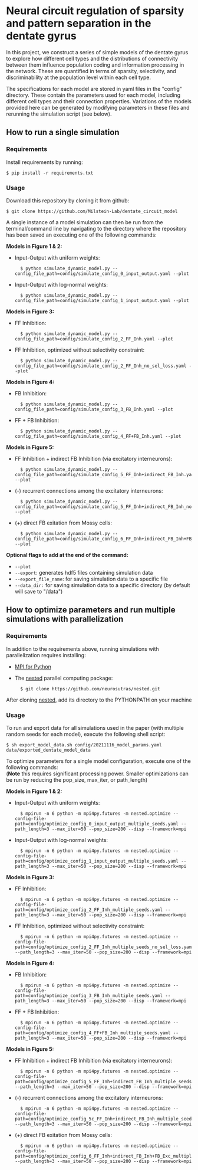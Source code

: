 Neural circuit regulation of sparsity and pattern separation in the dentate gyrus
========

In this project, we construct a series of simple models of the dentate gyrus to explore how different cell types and the
distributions of connectivity between them influence population coding and information processing in the network. These
are quantified in terms of sparsity, selectivity, and discriminability at the population level within each cell type. 

The specifications for each model are stored in yaml files in the "config" directory. These contain the parameters used for 
each model, including different cell types and their connection properties. Variations of the models provided here can be 
generated by modifying parameters in these files and rerunning the simulation script (see below).

How to run a single simulation
------------

### Requirements
Install requirements by running:

    $ pip install -r requirements.txt

### Usage
Download this repository by cloning it from github:

    $ git clone https://github.com/Milstein-Lab/dentate_circuit_model

A single instance of a model simulation can then be run from the terminal/command line by navigating to the directory
where the repository has been saved an executing one of the following commands:

**Models in Figure 1 & 2:**
* Input-Output with uniform weights:

        $ python simulate_dynamic_model.py --config_file_path=config/simulate_config_0_input_output.yaml --plot

* Input-Output with log-normal weights:

        $ python simulate_dynamic_model.py --config_file_path=config/simulate_config_1_input_output.yaml --plot


**Models in Figure 3:**
* FF Inhibition:

        $ python simulate_dynamic_model.py --config_file_path=config/simulate_config_2_FF_Inh.yaml --plot

* FF Inhibition, optimized without selectivity constraint:

        $ python simulate_dynamic_model.py --config_file_path=config/simulate_config_2_FF_Inh_no_sel_loss.yaml --plot`


**Models in Figure 4:**
* FB Inhibition:

        $ python simulate_dynamic_model.py --config_file_path=config/simulate_config_3_FB_Inh.yaml --plot

* FF + FB Inhibition:

        $ python simulate_dynamic_model.py --config_file_path=config/simulate_config_4_FF+FB_Inh.yaml --plot


**Models in Figure 5:**
* FF Inhibition + indirect FB Inhibition (via excitatory interneurons):

        $ python simulate_dynamic_model.py --config_file_path=config/simulate_config_5_FF_Inh+indirect_FB_Inh.yaml --plot

* (-) recurrent connections among the excitatory interneurons:

        $ python simulate_dynamic_model.py --config_file_path=config/simulate_config_5_FF_Inh+indirect_FB_Inh_no_recurrence.yaml --plot

* (+) direct FB exitation from Mossy cells:

        $ python simulate_dynamic_model.py --config_file_path=config/simulate_config_6_FF_Inh+indirect_FB_Inh+FB_Exc.yaml --plot

**Optional flags to add at the end of the command:**
* `--plot`
* `--export`: generates hdf5 files containing simulation data
* `--export_file_name`: for saving simulation data to a specific file
* `--data_dir:` for saving simulation data to a specific directory (by default will save to "/data")


How to optimize parameters and run multiple simulations with parallelization
------------
### Requirements
In addition to the requirements above, running simulations with parallelization requires installing:

* [MPI for Python](https://mpi4py.readthedocs.io/en/stable/install.html)
* The [nested](https://github.com/neurosutras/nested) parallel computing package:

        $ git clone https://github.com/neurosutras/nested.git

After cloning [nested](https://github.com/neurosutras/nested), add its directory to the PYTHONPATH on your machine


### Usage
To run and export data for all simulations used in the paper (with multiple random seeds for each model), execute the following shell script:

    $ sh export_model_data.sh config/20211116_model_params.yaml data/exported_dentate_model_data

To optimize parameters for a single model configuration, execute one of the following commands: \
(**Note** this requires significant processing power. Smaller optimizations can be run by reducing the pop_size, max_iter, or path_length)

**Models in Figure 1 & 2:**
* Input-Output with uniform weights:

        $ mpirun -n 6 python -m mpi4py.futures -m nested.optimize --config-file-path=config/optimize_config_0_input_output_multiple_seeds.yaml --path_length=3 --max_iter=50 --pop_size=200 --disp --framework=mpi

* Input-Output with log-normal weights:

        $ mpirun -n 6 python -m mpi4py.futures -m nested.optimize --config-file-path=config/optimize_config_1_input_output_multiple_seeds.yaml --path_length=3 --max_iter=50 --pop_size=200 --disp --framework=mpi


**Models in Figure 3:**
* FF Inhibition:

        $ mpirun -n 6 python -m mpi4py.futures -m nested.optimize --config-file-path=config/optimize_config_2_FF_Inh_multiple_seeds.yaml --path_length=3 --max_iter=50 --pop_size=200 --disp --framework=mpi

* FF Inhibition, optimized without selectivity constraint:

        $ mpirun -n 6 python -m mpi4py.futures -m nested.optimize --config-file-path=config/optimize_config_2_FF_Inh_multiple_seeds_no_sel_loss.yaml --path_length=3 --max_iter=50 --pop_size=200 --disp --framework=mpi


**Models in Figure 4:**
* FB Inhibition:

        $ mpirun -n 6 python -m mpi4py.futures -m nested.optimize --config-file-path=config/optimize_config_3_FB_Inh_multiple_seeds.yaml --path_length=3 --max_iter=50 --pop_size=200 --disp --framework=mpi

* FF + FB Inhibition:

        $ mpirun -n 6 python -m mpi4py.futures -m nested.optimize --config-file-path=config/optimize_config_4_FF+FB_Inh_multiple_seeds.yaml --path_length=3 --max_iter=50 --pop_size=200 --disp --framework=mpi


**Models in Figure 5:**
* FF Inhibition + indirect FB Inhibition (via excitatory interneurons):

        $ mpirun -n 6 python -m mpi4py.futures -m nested.optimize --config-file-path=config/optimize_config_5_FF_Inh+indirect_FB_Inh_multiple_seeds.yaml --path_length=3 --max_iter=50 --pop_size=200 --disp --framework=mpi

* (-) recurrent connections among the excitatory interneurons:

        $ mpirun -n 6 python -m mpi4py.futures -m nested.optimize --config-file-path=config/optimize_config_5c_FF_Inh+indirect_FB_Inh_multiple_seeds.yaml --path_length=3 --max_iter=50 --pop_size=200 --disp --framework=mpi

* (+) direct FB exitation from Mossy cells:

        $ mpirun -n 6 python -m mpi4py.futures -m nested.optimize --config-file-path=config/optimize_config_6_FF_Inh+indirect_FB_Inh+FB_Exc_multiple_seeds.yaml --path_length=3 --max_iter=50 --pop_size=200 --disp --framework=mpi

